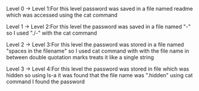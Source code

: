 Level 0 -> Level 1:For this level password was saved in a file named readme which was accessed using the cat command

Level 1 -> Level 2:For this level the password was saved in a file named "-" so I used "./-" with the cat command

Level 2 -> Level 3:For this level the password was stored in a file named "spaces in the filename" so  I used cat command with with the file name in between double quotation marks treats it like a single string

Level 3 -> Level 4:For this level the password was stored in file which was hidden so using ls-a it was found that the file name was ".hidden" using cat command I found the password